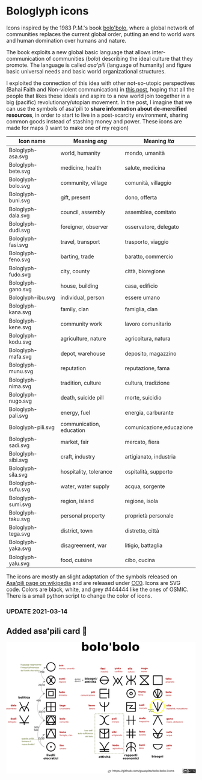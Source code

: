 Bologlyph icons
===============

Icons inspired by the 1983 P.M.'s book [bolo'bolo](https://www.anarcopedia.org/index.php/Bolo%27bolo), where a global network of communities replaces the current global order, putting an end to world wars and human domination over humans and nature.

The book exploits a new global basic language that allows inter-communication of communities (*bolo*) describing the ideal culture that they promote. The language is called *asa'pili* (language of humanity) and figure basic universal needs and basic world organizational structures.

I exploited the connection of this idea with other not-so-utopic perspectives (Bahai Faith and Non-violent communication) in [this post](http://freeetiology.blogspot.com/2021/02/bolobolo-e-la-lingua-universale.html), hoping that all the people that likes these ideals and aspire to a new world join toegether in a big (pacific) revolutionary/utopian movement. In the post, I imagine that we can use the symbols of asa'pili to **share information about de-mercified resources**, in order to start to live in a post-scarcity environment, sharing common goods instead of stashing money and power. These icons are made for maps (I want to make one of my region) 


| Icon name         |  Meaning *eng*    |   Meaning *ita*   |
| ----------------- | ----------------- | ----------------- |
|Bologlyph-asa.svg  | world, humanity   | mondo, umanità    |
|Bologlyph-bete.svg | medicine, health  | salute, medicina  |
|Bologlyph-bolo.svg | community, village|comunità, villaggio|
|Bologlyph-buni.svg | gift, present     | dono, offerta     |
|Bologlyph-dala.svg | council, assembly |assemblea, comitato|
|Bologlyph-dudi.svg |foreigner, observer|osservatore, delegato|
|Bologlyph-fasi.svg | travel, transport | trasporto, viaggio|
|Bologlyph-feno.svg | barting, trade    | baratto, commercio|
|Bologlyph-fudo.svg | city, county      | città, bioregione |
|Bologlyph-gano.svg | house, building   | casa, edificio    |
|Bologlyph-ibu.svg  | individual, person| essere umano      |
|Bologlyph-kana.svg | family, clan      | famiglia, clan    |
|Bologlyph-kene.svg | community work    | lavoro comunitario|
|Bologlyph-kodu.svg |agriculture, nature|agricoltura, natura|
|Bologlyph-mafa.svg | depot, warehouse  |deposito, magazzino| 
|Bologlyph-munu.svg | reputation        | reputazione, fama |
|Bologlyph-nima.svg | tradition, culture|cultura, tradizione|
|Bologlyph-nugo.svg |death, suicide pill|morte, suicidio    |
|Bologlyph-pali.svg | energy, fuel      | energia, carburante|
|Bologlyph-pili.svg |communication, education|comunicazione,educazione|
|Bologlyph-sadi.svg | market, fair      | mercato, fiera    |
|Bologlyph-sibi.svg | craft, industry   | artigianato, industria|
|Bologlyph-sila.svg |hospitality, tolerance| ospitalità, supporto|
|Bologlyph-sufu.svg |water, water supply| acqua, sorgente   |
|Bologlyph-sumi.svg | region, island    | regione, isola    |
|Bologlyph-taku.svg | personal property |proprietà personale|
|Bologlyph-tega.svg | district, town    | distretto, città  |
|Bologlyph-yaka.svg | disagreement, war | litigio, battaglia|
|Bologlyph-yalu.svg | food, cuisine     | cibo, cucina      |



The icons are mostly an slight adaptation of the symbols released on [Asa'pili page on wikipedia](https://en.wikipedia.org/wiki/Asa'pili) and are released under [CC0](https://creativecommons.org/publicdomain/zero/1.0/deed.it). 
Icons are SVG code. Colors are black, white, and grey #444444 like the ones of OSMIC. There is a small python script to change the color of icons.

### UPDATE 2021-03-14

## Added asa'pili card 	:star_struck:

![Asa'pili schema it](./asa%20pili%20card/bolo%20schema%20IT.png)

